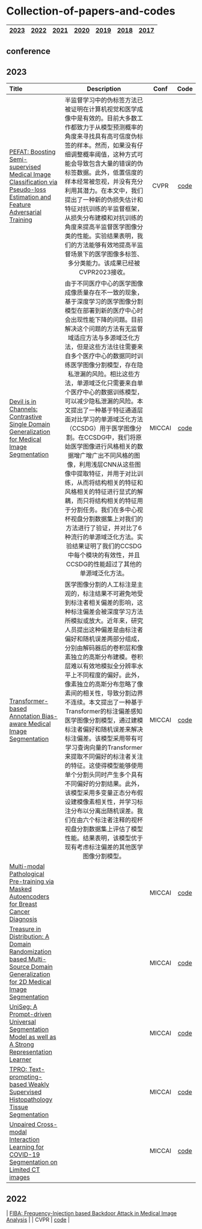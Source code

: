# Collection-of-papers-and-codes
| [2023](#2023) | [2022](#2022) | [2021](#2021) | [2020](#2020) | [2019](#2019) | [2018](#2018) | [2017](#2017) | 
|:-------:|:-------:|:-------:|:-------:|:-------:|:-------:|:-------:|

## conference

## 2023

| Title | Description | Conf | Code | 
|:--------|:--------:|:--------:|:-------:|
| [PEFAT: Boosting Semi-supervised Medical Image Classification via Pseudo-loss Estimation and Feature Adversarial Training](https://openaccess.thecvf.com/content/CVPR2023/papers/Zeng_PEFAT_Boosting_Semi-Supervised_Medical_Image_Classification_via_Pseudo-Loss_Estimation_and_CVPR_2023_paper.pdf) | 半监督学习中的伪标签方法已被证明在计算机视觉和医学成像中是有效的。目前大多数工作都致力于从模型预测概率的角度来寻找具有高可信度伪标签的样本。然而，如果没有仔细调整概率阈值，这种方式可能会导致包含大量的错误的伪标签数据。此外，低置信度的样本经常被忽视，并没有充分利用其潜力。在本文中，我们提出了一种新的伪损失估计和特征对抗训练的半监督框架，从损失分布建模和对抗训练的角度来提高半监督医学图像分类的性能。实验结果表明，我们的方法能够有效地提高半监督场景下的医学图像多标签、多分类能力。该成果已经被CVPR2023接收。| CVPR | [code](https://github.com/maxwell0027/PEFAT) | 
| [Devil is in Channels: Contrastive Single Domain Generalization for Medical Image Segmentation](https://arxiv.org/abs/2306.05254) | 由于不同医疗中心的医学图像成像质量存在不一致的现象，基于深度学习的医学图像分割模型在部署到新的医疗中心时会出现性能下降的问题。目前解决这个问题的方法有无监督域适应方法与多源域泛化方法，但是这些方法往往需要来自多个医疗中心的数据同时训练医学图像分割模型，存在隐私泄漏的风险。相比这些方法，单源域泛化只需要来自单个医疗中心的数据训练模型，可以减少隐私泄漏的风险。本文提出了一种基于特征通道层面对比学习的单源域泛化方法（CCSDG）用于医学图像分割。在CCSDG中，我们将原始医学图像进行风格相关的数据增广增广出不同风格的图像，利用浅层CNN从这些图像中提取特征，并用于对比训练，从而将结构相关的特征和风格相关的特征进行显式的解耦，而只将结构相关的特征用于分割任务。我们在多中心视杯视盘分割数据集上对我们的方法进行了验证，并对比了6种流行的单源域泛化方法。实验结果证明了我们的CCSDG中每个模块的有效性，并且CCSDG的性能超过了其他的单源域泛化方法。 | MICCAI | [code](https://github.com/ShishuaiHu/CCSDG) |
| [Transformer-based Annotation Bias-aware Medical Image Segmentation](https://arxiv.org/abs/2306.01340) | 医学图像分割的人工标注是主观的，标注结果不可避免地受到标注者相关偏差的影响，这种标注偏差会被深度学习方法所模拟或放大。近年来，研究人员提出这种偏差是由标注者偏好和随机误差两部分组成，分别由解码器后的卷积层和像素独立的高斯分布建模。卷积层难以有效地模拟全分辨率水平上不同程度的偏好。此外，像素独立的高斯分布忽略了像素间的相关性，导致分割边界不连续。本文提出了一种基于Transformer的标注偏差感知医学图像分割模型，通过建模标注者偏好和随机误差来解决标注偏差。该模型采用带有可学习查询向量的Transformer来提取不同偏好的标注者关注的特征。这使得模型能够使用单个分割头同时产生多个具有不同偏好的分割结果。此外，该模型采用多变量正态分布假设建模像素相关性，并学习标注分布以分离出随机误差。我们在由六个标注者注释的视杯视盘分割数据集上评估了模型性能。结果表明，该模型优于现有考虑标注偏差的其他医学图像分割模型。 | MICCAI | [code](https://github.com/Merrical/TAB) |
| [Multi-modal Pathological Pre-training via Masked Autoencoders for Breast Cancer Diagnosis]() |  | MICCAI | [code]() |
| [Treasure in Distribution: A Domain Randomization based Multi-Source Domain Generalization for 2D Medical Image Segmentation](https://arxiv.org/pdf/2305.19949.pdf) |  | MICCAI | [code](https://github.com/Chen-Ziyang/TriD) |
| [UniSeg: A Prompt-driven Universal Segmentation Model as well as A Strong Representation Learner](https://arxiv.org/pdf/2304.03493.pdf) | | MICCAI | [code](https://github.com/yeerwen/UniSeg) |
| [TPRO: Text-prompting-based Weakly Supervised Histopathology Tissue Segmentation]() | | MICCAI | [code]() |
| [Unpaired Cross-modal Interaction Learning for COVID-19 Segmentation on Limited CT images]() | | MICCAI | [code]() |
## 2022
| [FIBA: Frequency-Injection based Backdoor Attack in Medical Image Analysis](https://arxiv.org/pdf/2112.01148.pdf) | | CVPR | [code](https://github.com/HazardFY/FIBA) |
